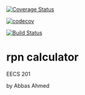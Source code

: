 [![Coverage Status](https://coveralls.io/repos/github/abbasaa/csprag-w19-rpn/badge.svg?branch=master)](https://coveralls.io/github/abbasaa/csprag-w19-rpn?branch=master)

[![codecov](https://codecov.io/gh/abbasaa/csprag-w19-rpn/branch/master/graph/badge.svg)](https://codecov.io/gh/abbasaa/csprag-w19-rpn)

[![Build Status](https://travis-ci.org/abbasaa/csprag-w19-rpn.svg?branch=master)](https://travis-ci.org/abbasaa/csprag-w19-rpn)

rpn calculator
===============

EECS 201

by Abbas Ahmed
